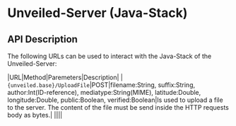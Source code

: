 # Unveiled-Server (Java-Stack)


## API Description
The following URLs can be used to interact with the Java-Stack of the Unveiled-Server:

|URL|Method|Paremeters|Description|
|`{unveiled.base}/UploadFile`|POST|filename:String, suffix:String, author:Int(ID-reference), mediatype:String(MIME), latitude:Double, longitude:Double, public:Boolean, verified:Boolean|Is used to upload a file to the server. The content of the file must be send inside the HTTP requests body as bytes.|
||||
